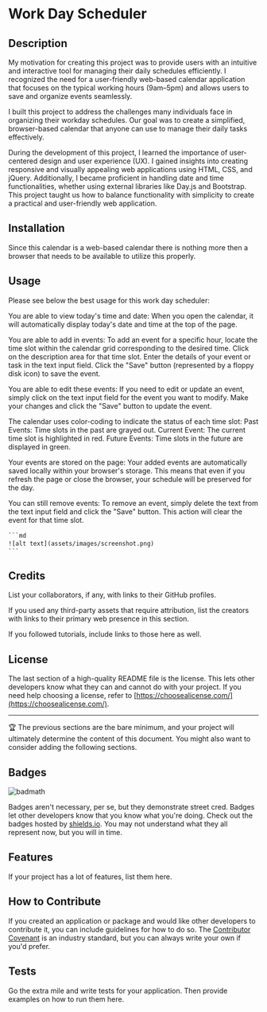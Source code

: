 # Work Day Scheduler

## Description

My motivation for creating this project was to provide users with an intuitive and interactive tool for managing their daily schedules efficiently. I recognized the need for a user-friendly web-based calendar application that focuses on the typical working hours (9am–5pm) and allows users to save and organize events seamlessly.

I built this project to address the challenges many individuals face in organizing their workday schedules. Our goal was to create a simplified, browser-based calendar that anyone can use to manage their daily tasks effectively.

During the development of this project, I learned the importance of user-centered design and user experience (UX). I gained insights into creating responsive and visually appealing web applications using HTML, CSS, and jQuery. Additionally, I became proficient in handling date and time functionalities, whether using external libraries like Day.js and Bootstrap. This project taught us how to balance functionality with simplicity to create a practical and user-friendly web application.

## Installation

Since this calendar is a web-based calendar there is nothing more then a browser that needs to be available to utilize this properly. 

## Usage
Please see below the best usage for this work day scheduler:

You are able to view today's time and date:
When you open the calendar, it will automatically display today's date and time at the top of the page.

You are able to add in events:
To add an event for a specific hour, locate the time slot within the calendar grid corresponding to the desired time.
Click on the description area for that time slot.
Enter the details of your event or task in the text input field.
Click the "Save" button (represented by a floppy disk icon) to save the event.

You are able to edit these events:
If you need to edit or update an event, simply click on the text input field for the event you want to modify.
Make your changes and click the "Save" button to update the event.

The calendar uses color-coding to indicate the status of each time slot:
Past Events: Time slots in the past are grayed out.
Current Event: The current time slot is highlighted in red.
Future Events: Time slots in the future are displayed in green.

Your events are stored on the page:
Your added events are automatically saved locally within your browser's storage. This means that even if you refresh the page or close the browser, your schedule will be preserved for the day.

You can still remove events:
To remove an event, simply delete the text from the text input field and click the "Save" button. This action will clear the event for that time slot.

    ```md
    ![alt text](assets/images/screenshot.png)
    ```

## Credits

List your collaborators, if any, with links to their GitHub profiles.

If you used any third-party assets that require attribution, list the creators with links to their primary web presence in this section.

If you followed tutorials, include links to those here as well.

## License

The last section of a high-quality README file is the license. This lets other developers know what they can and cannot do with your project. If you need help choosing a license, refer to [https://choosealicense.com/](https://choosealicense.com/).

---

🏆 The previous sections are the bare minimum, and your project will ultimately determine the content of this document. You might also want to consider adding the following sections.

## Badges

![badmath](https://img.shields.io/github/languages/top/lernantino/badmath)

Badges aren't necessary, per se, but they demonstrate street cred. Badges let other developers know that you know what you're doing. Check out the badges hosted by [shields.io](https://shields.io/). You may not understand what they all represent now, but you will in time.

## Features

If your project has a lot of features, list them here.

## How to Contribute

If you created an application or package and would like other developers to contribute it, you can include guidelines for how to do so. The [Contributor Covenant](https://www.contributor-covenant.org/) is an industry standard, but you can always write your own if you'd prefer.

## Tests

Go the extra mile and write tests for your application. Then provide examples on how to run them here.

